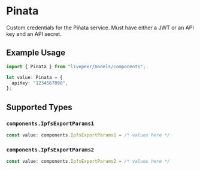 # Pinata

Custom credentials for the Piñata service. Must have either
a JWT or an API key and an API secret.


## Example Usage

```typescript
import { Pinata } from "livepeer/models/components";

let value: Pinata = {
  apiKey: "1234567890",
};
```

## Supported Types

### `components.IpfsExportParams1`

```typescript
const value: components.IpfsExportParams1 = /* values here */
```

### `components.IpfsExportParams2`

```typescript
const value: components.IpfsExportParams2 = /* values here */
```

